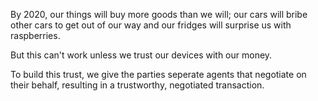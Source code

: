 By 2020, our things will buy more goods than we will; our cars will bribe other cars to get out of our way and our fridges will surprise us with raspberries.

But this can't work unless we trust our devices with our money.

To build this trust, we give the parties seperate agents that negotiate on their behalf, resulting in a trustworthy, negotiated transaction.
